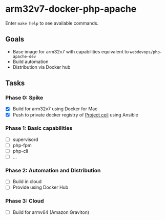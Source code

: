 # arm32v7-docker-php-apache

Enter `make help` to see available commands.

## Goals

* Base image for arm32v7 with capabilities equivalent to `webdevops/php-apache-dev`
* Build automation
* Distribution via Docker hub

## Tasks

### Phase 0: Spike

- [x] Build for arm32v7 using Docker for Mac
- [x] Push to private docker registry of [Project ceil](https://github.com/helmuthva/ceil) using Ansible

### Phase 1: Basic capabilities

- [ ] supervisord
- [ ] php-fpm
- [ ] php-cli
- [ ] ...

###  Phase 2: Automation and Distribution

- [ ] Build in cloud
- [ ] Provide using Docker Hub
 
###  Phase 3: Cloud

- [ ] Build for armv64 (Amazon Graviton)
